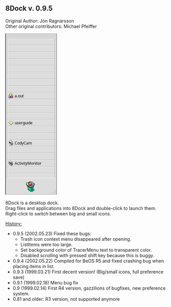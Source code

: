 ## 8Dock v. 0.9.5
Original Author: Jón Ragnarsson  
Other original contributors: Michael Pfeiffer

![8Dock screenshot](8dock.png)

8Dock is a desktop dock.   
Drag files and applications into 8Dock and double-click to launch them.   
Right-click to switch between big and small icons.

<ins>History:</ins>
* 0.9.5 (2002.05.23) Fixed these bugs:
	- Trash icon context menu disappeared after opening.
	- ListItems were too large.
	- Set background color of TracerMenu text to transparent color.
	- Disabled scrolling with pressed shift key because this is buggy.
* 0.9.4 (2002.05.22) Compiled for BeOS R5 and fixed crashing bug when placing items in list.
* 0.9.3 (1999.03.21) First decent version! (Big/small icons, full preference save)
* 0.9.1 (1999.02.18) Menu bug fix
* 0.9 (1999.02.14) First R4 version, gazzilions of bugfixes, new preference system.
* 0.81 and older: R3 version, not supported anymore

